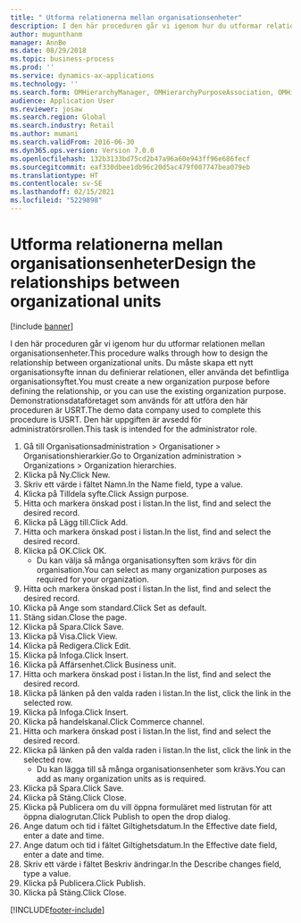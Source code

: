```yaml
---
title: " Utforma relationerna mellan organisationsenheter"
description: I den här proceduren går vi igenom hur du utformar relationen mellan organisationsenheter.
author: mugunthanm
manager: AnnBe
ms.date: 08/29/2018
ms.topic: business-process
ms.prod: ''
ms.service: dynamics-ax-applications
ms.technology: ''
ms.search.form: OMHierarchyManager, OMHierarchyPurposeAssociation, OMHierarchySelection, HierarchyDesigner, OMNodeSelection,  HierarchyPublishAndCloseForm
audience: Application User
ms.reviewer: josaw
ms.search.region: Global
ms.search.industry: Retail
ms.author: mumani
ms.search.validFrom: 2016-06-30
ms.dyn365.ops.version: Version 7.0.0
ms.openlocfilehash: 132b3133bd75cd2b47a96a60e943ff96e686fecf
ms.sourcegitcommit: eaf330dbee1db96c20d5ac479f007747bea079eb
ms.translationtype: HT
ms.contentlocale: sv-SE
ms.lasthandoff: 02/15/2021
ms.locfileid: "5229898"
---
```

# <a name="design-the-relationships-between-organizational-units"></a><span data-ttu-id="079f6-103"> Utforma relationerna mellan organisationsenheter</span><span class="sxs-lookup"><span data-stu-id="079f6-103">Design the relationships between organizational units</span></span>

[!include [banner](../includes/banner.md)]

<span data-ttu-id="079f6-104">I den här proceduren går vi igenom hur du utformar relationen mellan organisationsenheter.</span><span class="sxs-lookup"><span data-stu-id="079f6-104">This procedure walks through how to design the relationship between organizational units.</span></span> <span data-ttu-id="079f6-105">Du måste skapa ett nytt organisationsyfte innan du definierar relationen, eller använda det befintliga organisationsyftet.</span><span class="sxs-lookup"><span data-stu-id="079f6-105">You must create a new organization purpose before defining the relationship, or you can use the existing organization purpose.</span></span> <span data-ttu-id="079f6-106">Demonstrationsdataföretaget som används för att utföra den här proceduren är USRT.</span><span class="sxs-lookup"><span data-stu-id="079f6-106">The demo data company used to complete this procedure is USRT.</span></span> <span data-ttu-id="079f6-107">Den här uppgiften är avsedd för administratörsrollen.</span><span class="sxs-lookup"><span data-stu-id="079f6-107">This task is intended for the administrator role.</span></span>

1. <span data-ttu-id="079f6-108">Gå till Organisationsadministration > Organisationer > Organisationshierarkier.</span><span class="sxs-lookup"><span data-stu-id="079f6-108">Go to Organization administration > Organizations > Organization hierarchies.</span></span>
2. <span data-ttu-id="079f6-109">Klicka på Ny.</span><span class="sxs-lookup"><span data-stu-id="079f6-109">Click New.</span></span>
3. <span data-ttu-id="079f6-110">Skriv ett värde i fältet Namn.</span><span class="sxs-lookup"><span data-stu-id="079f6-110">In the Name field, type a value.</span></span>
4. <span data-ttu-id="079f6-111">Klicka på Tilldela syfte.</span><span class="sxs-lookup"><span data-stu-id="079f6-111">Click Assign purpose.</span></span>
5. <span data-ttu-id="079f6-112">Hitta och markera önskad post i listan.</span><span class="sxs-lookup"><span data-stu-id="079f6-112">In the list, find and select the desired record.</span></span>
6. <span data-ttu-id="079f6-113">Klicka på Lägg till.</span><span class="sxs-lookup"><span data-stu-id="079f6-113">Click Add.</span></span>
7. <span data-ttu-id="079f6-114">Hitta och markera önskad post i listan.</span><span class="sxs-lookup"><span data-stu-id="079f6-114">In the list, find and select the desired record.</span></span>
8. <span data-ttu-id="079f6-115">Klicka på OK.</span><span class="sxs-lookup"><span data-stu-id="079f6-115">Click OK.</span></span>
    * <span data-ttu-id="079f6-116">Du kan välja så många organisationsyften som krävs för din organisation.</span><span class="sxs-lookup"><span data-stu-id="079f6-116">You can select as many organization purposes as required for your organization.</span></span>  
9. <span data-ttu-id="079f6-117">Hitta och markera önskad post i listan.</span><span class="sxs-lookup"><span data-stu-id="079f6-117">In the list, find and select the desired record.</span></span>
10. <span data-ttu-id="079f6-118">Klicka på Ange som standard.</span><span class="sxs-lookup"><span data-stu-id="079f6-118">Click Set as default.</span></span>
11. <span data-ttu-id="079f6-119">Stäng sidan.</span><span class="sxs-lookup"><span data-stu-id="079f6-119">Close the page.</span></span>
12. <span data-ttu-id="079f6-120">Klicka på Spara.</span><span class="sxs-lookup"><span data-stu-id="079f6-120">Click Save.</span></span>
13. <span data-ttu-id="079f6-121">Klicka på Visa.</span><span class="sxs-lookup"><span data-stu-id="079f6-121">Click View.</span></span>
14. <span data-ttu-id="079f6-122">Klicka på Redigera.</span><span class="sxs-lookup"><span data-stu-id="079f6-122">Click Edit.</span></span>
15. <span data-ttu-id="079f6-123">Klicka på Infoga.</span><span class="sxs-lookup"><span data-stu-id="079f6-123">Click Insert.</span></span>
16. <span data-ttu-id="079f6-124">Klicka på Affärsenhet.</span><span class="sxs-lookup"><span data-stu-id="079f6-124">Click Business unit.</span></span>
17. <span data-ttu-id="079f6-125">Hitta och markera önskad post i listan.</span><span class="sxs-lookup"><span data-stu-id="079f6-125">In the list, find and select the desired record.</span></span>
18. <span data-ttu-id="079f6-126">Klicka på länken på den valda raden i listan.</span><span class="sxs-lookup"><span data-stu-id="079f6-126">In the list, click the link in the selected row.</span></span>
19. <span data-ttu-id="079f6-127">Klicka på Infoga.</span><span class="sxs-lookup"><span data-stu-id="079f6-127">Click Insert.</span></span>
20. <span data-ttu-id="079f6-128">Klicka på handelskanal.</span><span class="sxs-lookup"><span data-stu-id="079f6-128">Click Commerce channel.</span></span>
21. <span data-ttu-id="079f6-129">Hitta och markera önskad post i listan.</span><span class="sxs-lookup"><span data-stu-id="079f6-129">In the list, find and select the desired record.</span></span>
22. <span data-ttu-id="079f6-130">Klicka på länken på den valda raden i listan.</span><span class="sxs-lookup"><span data-stu-id="079f6-130">In the list, click the link in the selected row.</span></span>
    * <span data-ttu-id="079f6-131">Du kan lägga till så många organisationsenheter som krävs.</span><span class="sxs-lookup"><span data-stu-id="079f6-131">You can add as many organization units as is required.</span></span>  
23. <span data-ttu-id="079f6-132">Klicka på Spara.</span><span class="sxs-lookup"><span data-stu-id="079f6-132">Click Save.</span></span>
24. <span data-ttu-id="079f6-133">Klicka på Stäng.</span><span class="sxs-lookup"><span data-stu-id="079f6-133">Click Close.</span></span>
25. <span data-ttu-id="079f6-134">Klicka på Publicera om du vill öppna formuläret med listrutan för att öppna dialogrutan.</span><span class="sxs-lookup"><span data-stu-id="079f6-134">Click Publish to open the drop dialog.</span></span>
26. <span data-ttu-id="079f6-135">Ange datum och tid i fältet Giltighetsdatum.</span><span class="sxs-lookup"><span data-stu-id="079f6-135">In the Effective date field, enter a date and time.</span></span>
27. <span data-ttu-id="079f6-136">Ange datum och tid i fältet Giltighetsdatum.</span><span class="sxs-lookup"><span data-stu-id="079f6-136">In the Effective date field, enter a date and time.</span></span>
28. <span data-ttu-id="079f6-137">Skriv ett värde i fältet Beskriv ändringar.</span><span class="sxs-lookup"><span data-stu-id="079f6-137">In the Describe changes field, type a value.</span></span>
29. <span data-ttu-id="079f6-138">Klicka på Publicera.</span><span class="sxs-lookup"><span data-stu-id="079f6-138">Click Publish.</span></span>
30. <span data-ttu-id="079f6-139">Klicka på Stäng.</span><span class="sxs-lookup"><span data-stu-id="079f6-139">Click Close.</span></span>



[!INCLUDE[footer-include](../../includes/footer-banner.md)]